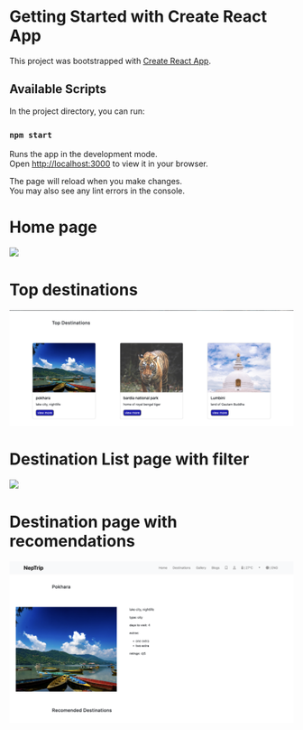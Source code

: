 # Getting Started with Create React App

This project was bootstrapped with [Create React App](https://github.com/facebook/create-react-app).

## Available Scripts

In the project directory, you can run:

### `npm start`

Runs the app in the development mode.\
Open [http://localhost:3000](http://localhost:3000) to view it in your browser.

The page will reload when you make changes.\
You may also see any lint errors in the console.

# Home page
<img src='./src/neptrip_ss/home.png'/>

# Top destinations 
<img src='./src/neptrip_ss/topdestination.png'/>

# Destination List page with filter
<img src='./src/neptrip_ss/destinationlist.png'/>

# Destination page with recomendations
<img src='./src/neptrip_ss/destinationpage.png'/>

